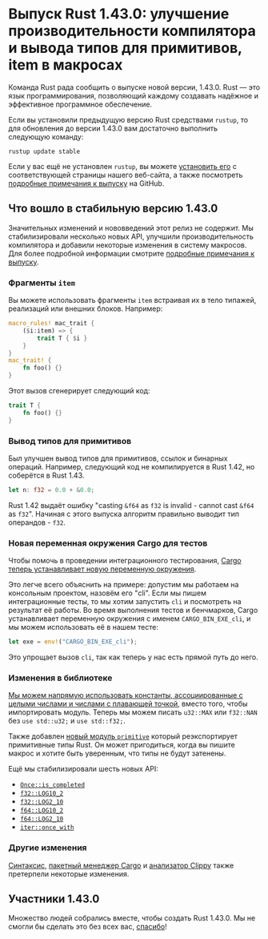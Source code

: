 # Выпуск Rust 1.43.0: улучшение производительности компилятора и вывода типов для примитивов, item в макросах

Команда Rust рада сообщить о выпуске новой версии, 1.43.0. Rust — это язык программирования, позволяющий каждому создавать надёжное и эффективное программное обеспечение.

Если вы установили предыдущую версию Rust средствами `rustup`, то для обновления до версии 1.43.0 вам достаточно выполнить следующую команду:

```console
rustup update stable
```

Если у вас ещё не установлен `rustup`, вы можете [установить его] с соответствующей страницы нашего веб-сайта, а также посмотреть [подробные примечания к выпуску] на GitHub.

## Что вошло в стабильную версию 1.43.0

Значительных изменений и нововведений этот релиз не содержит. Мы стабилизировали несколько новых API, улучшили производительность компилятора и добавили некоторые изменения в систему макросов. Для более подробной информации смотрите [подробные примечания к выпуску](https://github.com/rust-lang/rust/blob/master/RELEASES.md#version-1430-2020-04-23).

### Фрагменты `item`

Вы можете использовать фрагменты `item` встраивая их в тело типажей, реализаций или внешних блоков. Например:

```rust
macro_rules! mac_trait {
    ($i:item) => {
        trait T { $i }
    }
}
mac_trait! {
    fn foo() {}
}
```

Этот вызов сгенерирует следующий код:

```rust
trait T {
    fn foo() {}
}
```

### Вывод типов для примитивов

Был улучшен вывод типов для примитивов, ссылок и бинарных операций. Например, следующий код не компилируется в Rust 1.42, но соберётся в Rust 1.43.

```rust
let n: f32 = 0.0 + &0.0;
```

Rust 1.42 выдаёт ошибку "casting `&f64` as `f32` is invalid - cannot cast `&f64` as `f32`". Начиная с этого выпуска алгоритм правильно выводит тип операндов - `f32`.

### Новая переменная окружения Cargo для тестов

Чтобы помочь в проведении интеграционного тестирования, [Cargo теперь устанавливает новую переменную окружения](https://github.com/rust-lang/cargo/pull/7697).

Это легче всего объяснить на примере: допустим мы работаем на консольным проектом, назовём его "cli". Если мы пишем интеграционные тесты, то мы хотим запустить `cli` и посмотреть на результат её работы. Во время выполнения тестов и бенчмарков, Cargo устанавливает переменную окружения с именем `CARGO_BIN_EXE_cli`, и мы можем использовать её в нашем тесте:

```rust
let exe = env!("CARGO_BIN_EXE_cli");
```

Это упрощает вызов `cli`, так как теперь у нас есть прямой путь до него.

### Изменения в библиотеке

[Мы можем напрямую использовать константы, ассоциированные с целыми числами и числами с плавающей точкой], вместо того, чтобы импортировать модуль. Теперь мы можем писать `u32::MAX` или `f32::NAN` без `use std::u32;` и `use std::f32;`.

Также добавлен [новый модуль `primitive`](https://github.com/rust-lang/rust/pull/67637/) который реэкспортирует примитивные типы Rust. Он может пригодиться, когда вы пишите макрос и хотите быть уверенным, что типы не будут затенены.

Ещё мы стабилизировали шесть новых API:

- [`Once::is_completed`]
- [`f32::LOG10_2`]
- [`f32::LOG2_10`]
- [`f64::LOG10_2`]
- [`f64::LOG2_10`]
- [`iter::once_with`]

### Другие изменения

[Синтаксис](https://github.com/rust-lang/rust/blob/master/RELEASES.md#version-1430-2020-04-23), [пакетный менеджер Cargo] и [анализатор Clippy] также претерпели некоторые изменения.

## Участники 1.43.0

Множество людей собрались вместе, чтобы создать Rust 1.43.0. Мы не смогли бы сделать это без всех вас, [спасибо](https://thanks.rust-lang.org/rust/1.43.0/)!


[установить его]: https://www.rust-lang.org/install.html
[подробные примечания к выпуску]: https://github.com/rust-lang/rust/blob/master/RELEASES.md#version-1430-2020-04-23
[Мы можем напрямую использовать константы, ассоциированные с целыми числами и числами с плавающей точкой]: https://github.com/rust-lang/rust/pull/68952/
[`Once::is_completed`]: https://doc.rust-lang.org/std/sync/struct.Once.html#method.is_completed
[`f32::LOG10_2`]: https://doc.rust-lang.org/std/f32/consts/constant.LOG10_2.html
[`f32::LOG2_10`]: https://doc.rust-lang.org/std/f32/consts/constant.LOG2_10.html
[`f64::LOG10_2`]: https://doc.rust-lang.org/std/f64/consts/constant.LOG10_2.html
[`f64::LOG2_10`]: https://doc.rust-lang.org/std/f64/consts/constant.LOG2_10.html
[`iter::once_with`]: https://doc.rust-lang.org/std/iter/fn.once_with.html
[пакетный менеджер Cargo]: https://github.com/rust-lang/cargo/blob/master/CHANGELOG.md#cargo-143-2020-04-23
[анализатор Clippy]: https://github.com/rust-lang/rust-clippy/blob/master/CHANGELOG.md#rust-143
